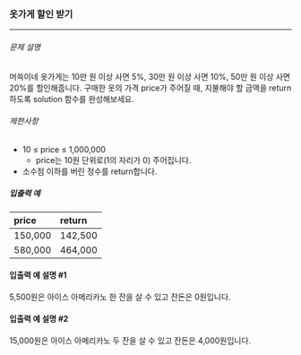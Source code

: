 ### 옷가게 할인 받기
***

###### 문제 설명
머쓱이네 옷가게는 10만 원 이상 사면 5%, 30만 원 이상 사면 10%, 50만 원 이상 사면 20%를 할인해줍니다.
구매한 옷의 가격 price가 주어질 때, 지불해야 할 금액을 return 하도록 solution 함수를 완성해보세요.

###### 제한사항
- 10 ≤ price ≤ 1,000,000
    - price는 10원 단위로(1의 자리가 0) 주어집니다.
- 소수점 이하를 버린 정수를 return합니다.
##### 입출력 예

|price|	return|
|:--|:--|
|150,000	|142,500|
|580,000|	464,000|



#### 입출력 예 설명 #1
5,500원은 아이스 아메리카노 한 잔을 살 수 있고 잔돈은 0원입니다.

#### 입출력 예 설명 #2
15,000원은 아이스 아메리카노 두 잔을 살 수 있고 잔돈은 4,000원입니다.
